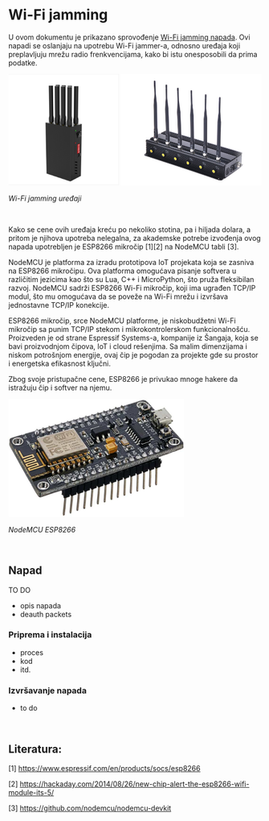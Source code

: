 # Wi-Fi jamming

U ovom dokumentu je prikazano sprovođenje [Wi-Fi jamming napada](analiza-pretnji.md#wi-fi-jamming). Ovi napadi se oslanjaju na upotrebu Wi-Fi jammer-a, odnosno uređaja koji preplavljuju mrežu radio frenkvencijama, kako bi istu onesposobili da prima podatke.

<img src="slike/jamming/jammer2.png" alt="WiFi Jammer" width="220"/>
<img src="slike/jamming/jammer1.jpg" alt="WiFi Jammer" width="280"/>

*Wi-Fi jamming uređaji*

<br>

Kako se cene ovih uređaja kreću po nekoliko stotina, pa i hiljada dolara, a pritom je njihova upotreba nelegalna, za akademske potrebe izvođenja ovog napada upotrebljen je ESP8266 mikročip [1][2] na NodeMCU tabli [3]. 

NodeMCU je platforma za izradu prototipova IoT projekata koja se zasniva na ESP8266 mikročipu. Ova platforma omogućava pisanje softvera u različitim jezicima kao što su Lua, C++ i MicroPython, što pruža fleksibilan razvoj. NodeMCU sadrži ESP8266 Wi-Fi mikročip, koji ima ugrađen TCP/IP modul, što mu omogućava da se poveže na Wi-Fi mrežu i izvršava jednostavne TCP/IP konekcije.

ESP8266 mikročip, srce NodeMCU platforme, je niskobudžetni Wi-Fi mikročip sa punim TCP/IP stekom i mikrokontrolerskom funkcionalnošću. Proizveden je od strane Espressif Systems-a, kompanije iz Šangaja, koja se bavi proizvodnjom čipova, IoT i cloud rešenjima. Sa malim dimenzijama i niskom potrošnjom energije, ovaj čip je pogodan za projekte gde su prostor i energetska efikasnost ključni. 

Zbog svoje pristupačne cene, ESP8266 je privukao mnoge hakere da istražuju čip i softver na njemu.

<img src="slike/jamming/ESP8266-NodeMCU.jpg" alt="WiFi Jammer" width="350"/>

*NodeMCU ESP8266*

<br>

## Napad

TO DO
- opis napada
- deauth packets

### Priprema i instalacija
* proces
* kod
* itd.

### Izvršavanje napada
* to do

<br>

## Literatura:

[1] https://www.espressif.com/en/products/socs/esp8266

[2] https://hackaday.com/2014/08/26/new-chip-alert-the-esp8266-wifi-module-its-5/

[3] https://github.com/nodemcu/nodemcu-devkit